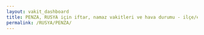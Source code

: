 ```yaml
---
layout: vakit_dashboard
title: PENZA, RUSYA için iftar, namaz vakitleri ve hava durumu - ilçe/eyalet seç
permalink: /RUSYA/PENZA/
---
```


<script type="text/javascript">
  var GLOBAL_COUNTRY = 'RUSYA';
  var GLOBAL_CITY = 'PENZA';
  var GLOBAL_STATE = '';
  var lat = 72;
  var lon = 21;
</script>
